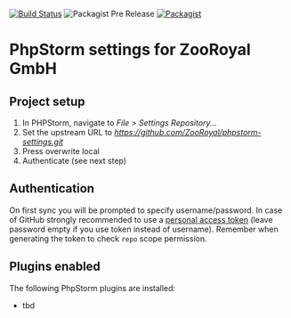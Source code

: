 [![Build Status](https://img.shields.io/travis/ZooRoyal/phpstorm-settings/master.svg?longCache=true&style=for-the-badge)](https://travis-ci.org/ZooRoyal/phpstorm-settings) ![Packagist Pre Release](https://img.shields.io/packagist/v/ZooRoyal/phpstorm-settings.svg?longCache=true&style=for-the-badge)
[![Packagist](https://img.shields.io/packagist/l/ZooRoyal/phpstorm-settings.svg?longCache=true&style=for-the-badge)]()

# PhpStorm settings for ZooRoyal GmbH

## Project setup

1. In PHPStorm, navigate to *File > Settings Repository...*
2. Set the upstream URL to *https://github.com/ZooRoyal/phpstorm-settings.git*
3. Press overwrite local
4. Authenticate (see next step)

## Authentication
On first sync you will be prompted to specify username/password. In case of GitHub strongly recommended to use a [personal access token](https://help.github.com/articles/creating-an-access-token-for-command-line-use) (leave password empty if you use token instead of username). Remember when generating the token to  check `repo` scope permission.

## Plugins enabled

The following PhpStorm plugins are installed:

* tbd
